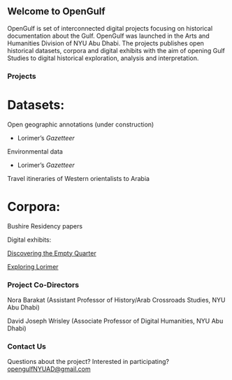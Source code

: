 ## Welcome to OpenGulf

OpenGulf is set of interconnected digital projects focusing on historical documentation about the Gulf. OpenGulf was launched in the Arts and Humanities Division of NYU Abu Dhabi. The projects publishes open historical datasets, corpora and digital exhibits with the aim of opening Gulf Studies to digital historical exploration, analysis and interpretation. 

### Projects


# Datasets: 

Open geographic annotations (under construction)
- Lorimer’s _Gazetteer_

Environmental data 
- Lorimer’s _Gazetteer_

Travel itineraries of Western orientalists to Arabia 

# Corpora: 

Bushire Residency papers 


Digital exhibits: 

[Discovering the Empty Quarter](http://djwrisley.hosting.nyu.edu/Philby/exhibits/show/eq/introduction)

[Exploring Lorimer](http://djwrisley.hosting.nyu.edu/lorimer/s/exploring/page/home)


### Project Co-Directors

Nora Barakat (Assistant Professor of History/Arab Crossroads Studies, NYU Abu Dhabi) 

David Joseph Wrisley (Associate Professor of Digital Humanities, NYU Abu Dhabi)


### Contact Us 

Questions about the project? Interested in participating? opengulfNYUAD@gmail.com
